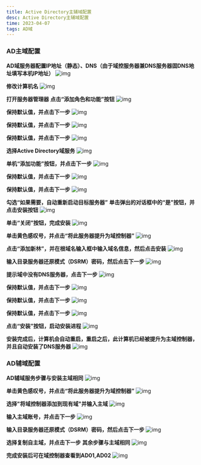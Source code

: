 ```yaml
---
title: Active Directory主辅域配置
desc: Active Directory主辅域配置
time: 2023-04-07
tags: AD域
---
```


### AD主域配置
**AD域服务器配置IP地址（静态）、DNS（由于域控服务器兼DNS服务器固DNS地址填写本机IP地址）**
![img](../../img/ad/1.png)

**修改计算机名**
![img](../../img/ad/2.png)

**打开服务器管理器**
**点击“添加角色和功能”按钮**
![img](../../img/ad/3.png)

**保持默认值，并点击下一步**
![img](../../img/ad/4.png)

**保持默认值，并点击下一步**
![img](../../img/ad/5.png)

**保持默认值，并点击下一步**
![img](../../img/ad/6.png)

**选择Active Directory域服务**
![img](../../img/ad/7.png)

**单机“添加功能”按钮，并点击下一步**
![img](../../img/ad/8.png)

**保持默认值，并点击下一步**
![img](../../img/ad/9.png)

**保持默认值，并点击下一步**
![img](../../img/ad/10.png)

**勾选“如果需要，自动重新启动目标服务器”**
**单击弹出的对话框中的“是”按钮，并点击安装按钮**
![img](../../img/ad/11.png)

**单击“关闭”按钮，完成安装**
![img](../../img/ad/12.png)

**单击黄色感叹号，并点击“将此服务器提升为域控制器”**
![img](../../img/ad/13.png)

**点击“添加新林”，并在根域名输入框中输入域名信息，然后点击安装**
![img](../../img/ad/14.png)

**输入目录服务器还原模式（DSRM）密码，然后点击下一步**
![img](../../img/ad/15.png)

**提示域中没有DNS服务器，点击下一步**
![img](../../img/ad/16.png)

**保持默认值，并点击下一步**
![img](../../img/ad/17.png)

**保持默认值，并点击下一步**
![img](../../img/ad/18.png)

**保持默认值，并点击下一步**
![img](../../img/ad/19.png)

**点击“安装”按钮，启动安装进程**
![img](../../img/ad/20.png)

**安装完成后，计算机会自动重启，重启之后，此计算机已经被提升为主域控制器，并且自动安装了DNS服务器**
![img](../../img/ad/21.png)

### AD辅域配置
**AD辅域服务步骤与安装主域相同**
![img](../../img/ad/22.png)

**单击黄色感叹号，并点击“将此服务器提升为域控制器”**
![img](../../img/ad/23.png)

**选择"将域控制器添加到现有域"并输入主域**
![img](../../img/ad/24.png)

**输入主域账号，并点击下一步**
![img](../../img/ad/25.png)

**输入目录服务器还原模式（DSRM）密码，然后点击下一步**
![img](../../img/ad/26.png)

**选择复制自主域，并点击下一步**
**其余步骤与主域相同**
![img](../../img/ad/27.png)

**完成安装后可在域控制器查看到AD01,AD02**
![img](../../img/ad/28.png)